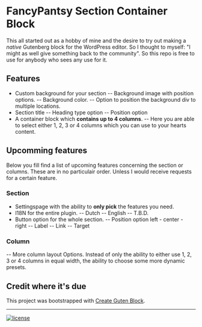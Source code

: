 # FancyPantsy Section Container Block
This all started out as a hobby of mine and the desire to try out making a _native_ Gutenberg block for the WordPress editor. So I thought to myself: "I might as well give something back to the community". So this repo is free to use for anybody who sees any use for it.

## Features
- Custom background for your section
-- Background image with position options.
-- Background color.
-- Option to position the background div to multiple locations.
- Section title
-- Heading type option
-- Position option
- A container block which **contains up to 4 columns**.
-- Here you are able to select either 1, 2, 3 or 4 columns which you can use to your hearts content.


## Upcomming features
Below you fill find a list of upcoming features concerning the section or columns. These are in no particulair order. Unless I would receive requests for a certain feature. 

### Section
- Settingspage with the ability to **only pick** the features you need.
- I18N for the entire plugin.
-- Dutch
-- English
-- T.B.D.
- Button option for the whole section.
-- Position option left - center - right
-- Label
-- Link
-- Target

### Column
-- More column layout Options. Instead of only the ability to either use 1, 2, 3 or 4 columns in equal width, the ability to choose some more dynamic presets.

## Credit where it's due
This project was bootstrapped with [Create Guten Block](https://github.com/ahmadawais/create-guten-block).

---

[![license](https://img.shields.io/cran/l/devtools)](https://github.com/pascalvangaal/fancypantsy-section-container-block/blob/master/license.txt)